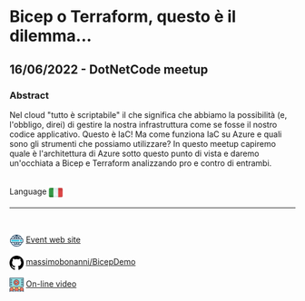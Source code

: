 # Bicep o Terraform, questo è il dilemma...
## 16/06/2022 - DotNetCode meetup
### Abstract
Nel cloud "tutto è scriptabile" il che significa che abbiamo la possibilità (e, l'obbligo, direi) di gestire la nostra infrastruttura come se fosse il nostro codice applicativo. Questo è IaC! Ma come funziona IaC su Azure e quali sono gli strumenti che possiamo utilizzare? In questo meetup capiremo quale è l'architettura di Azure sotto questo punto di vista e daremo un'occhiata a Bicep e Terraform analizzando pro e contro di entrambi.

<br/>
Language <img width="25" src="https://raw.githubusercontent.com/massimobonanni/massimobonanni/master/images/flagitaly.svg" style="vertical-align:middle">

<br/>

---

<br/>
<p>
<img width="25" src="https://raw.githubusercontent.com/massimobonanni/massimobonanni/master/images/eventwebsite.svg" style="vertical-align:middle"> 
<a href="https://www.meetup.com/it-IT/dotnetcode/events/286302827/">Event web site</a>
</p>

<p>
<img width="25" src="https://raw.githubusercontent.com/massimobonanni/massimobonanni/master/images/github.svg" style="vertical-align:middle"> 
<a href="https://github.com/massimobonanni/BicepDemo" target="_blank">massimobonanni/BicepDemo
</a>
</p>

<p>
<img width="25" src="https://raw.githubusercontent.com/massimobonanni/massimobonanni/master/images/video.svg" style="vertical-align:middle"> 
<a href="https://www.youtube.com/watch?v=yacpeIqD3V0" target="_blank">On-line video</a>
</p> 
